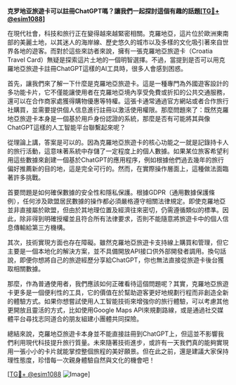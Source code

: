 **克罗地亚旅遊卡可以註冊ChatGPT嗎？讓我們一起探討這個有趣的話題[[TG💪+ @esim1088](https://t.me/s/esim1088)]**

在現代社會，科技和旅行正在變得越來越緊密相關。克羅地亞，這片位於歐洲東南部的美麗土地，以其迷人的海岸線、歷史悠久的城市以及多樣的文化吸引著來自世界各地的遊客。而對於這些來訪者來說，擁有一張克羅地亞旅遊卡（Croatia Travel Card）無疑是探索這片土地的一個明智選擇。不過，當提到是否可以用克羅地亞旅遊卡註冊ChatGPT這樣的AI工具時，很多人會感到困惑。

首先，讓我們來了解一下什麼是克羅地亞旅遊卡。這是一種專門為外國遊客設計的多功能卡片，它不僅能讓使用者在克羅地亞境內享受免費或折扣的公共交通服務，還可以在合作商家處獲得購物優惠等特權。這張卡通常通過官方網站或者合作旅行社購買，並需要提供個人信息進行註冊以激活使用權限。那麼問題來了：既然克羅地亞旅遊卡本身是一個基於用戶身份認證的系統，那麼是否有可能將其與像ChatGPT這樣的人工智能平台聯繫起來呢？

從理論上講，答案是可以的。因為克羅地亞旅遊卡的核心功能之一就是記錄持卡人的旅行活動，這意味著系統中存儲了一定程度上的個人數據。如果某位旅客希望利用這些數據來創建一個基於ChatGPT的應用程序，例如根據他們過去幾年的旅行偏好推薦新的目的地，這是完全可行的。然而，在實際操作層面上，這種做法面臨著許多挑戰。

首要問題是如何確保數據的安全性和隱私保護。根據GDPR（通用數據保護條例），任何涉及歐盟居民數據的操作都必須嚴格遵守相關法律規定。即使克羅地亞並非直接屬於歐盟，但由於其地理位置及經濟往來密切，仍需遵循類似的標準。因此，除非得到明確授權並且符合所有法律要求，否則不能隨意將旅遊卡中的個人信息傳輸給第三方機構。

其次，技術實現方面也存在障礙。雖然克羅地亞旅遊卡支持線上購買和管理，但它主要是一個本地化的解決方案，並不具備開放API接口供外部開發者調用。換句話說，即便你想將自己的旅遊經歷分享給ChatGPT，你也無法直接從旅遊卡後台獲取相關數據。

那麼，作為普通使用者，我們應該如何正確看待這個問題呢？其實，克羅地亞旅遊卡更多是一個便利性的工具，它的價值在於幫助遊客更好地規劃行程而非創造全新的體驗方式。如果你想嘗試使用人工智能技術來增強你的旅行體驗，可以考慮其他更開放且靈活的方式，比如使用Google Maps API來規劃路線，或是通過社交媒體平台尋找志同道合的朋友組建小團體共同探險。

總結來說，克羅地亞旅遊卡本身並不能直接註冊到ChatGPT上，但這並不影響我們利用現代科技提升旅行質量。未來隨著技術進步，或許有一天我們真的能夠實現用一張小小的卡片就能掌控整個旅程的美好願景。但在此之前，還是建議大家保持理性態度，珍惜每一次親身體驗自然與文化的機會吧！

[[TG💪+ @esim1088](https://t.me/s/esim1088) ![Image](https://i.postimg.cc/4NQfJmqS/Snipaste-2025-05-13-00-14-12.png)]